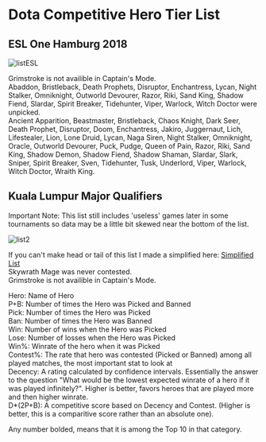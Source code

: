 # Dota Competitive Hero Tier List

## ESL One Hamburg 2018

![listESL](https://cdn.discordapp.com/attachments/296148162975105049/506418231880187904/unknown.png)

Grimstroke is not availible in Captain's Mode.  
Abaddon, Bristleback, Death Prophets, Disruptor, Enchantress, Lycan, Night Stalker, Omniknight, Outworld Devourer, Razor, Riki, Sand King, Shadow Fiend, Slardar, Spirit Breaker, Tidehunter, Viper, Warlock, Witch Doctor were unpicked.  
Ancient Apparition, Beastmaster, Bristleback, Chaos Knight, Dark Seer, Death Prophet, Disruptor, Doom, Enchantress, Jakiro, Juggernaut, Lich, Lifestealer, Lion, Lone Druid, Lycan, Naga Siren, Night Stalker, Omniknight, Oracle, Outworld Devourer, Puck, Pudge, Queen of Pain, Razor, Riki, Sand King, Shadow Demon, Shadow Fiend, Shadow Shaman, Slardar, Slark, Sniper, Spirit Breaker, Sven, Tidehunter, Tusk, Underlord, Viper, Warlock, Witch Doctor, Wraith King.  

## Kuala Lumpur Major Qualifiers

Important Note: This list still includes 'useless' games later in some tournaments so data may be a little bit skewed near the bottom of the list.

![list2](https://cdn.discordapp.com/attachments/296148162975105049/493024826139738123/unknown.png)

If you can't make head or tail of this list I made a simplified here: [Simplified List](/bonusheroes/simpletierlist)  
Skywrath Mage was never contested.  
Grimstroke is not availible in Captain's Mode.  

Hero: Name of Hero  
P+B: Number of times the Hero was Picked and Banned  
Pick: Number of times the Hero was Picked  
Ban: Number of times the Hero was Banned  
Win: Number of wins when the Hero was Picked  
Lose: Number of losses when the Hero was Picked  
Win%: Winrate of the hero when it was Picked  
Contest%: The rate that hero was contested (Picked or Banned) among all played matches, the most important stat to look at  
Decency: A rating calculated by confidence intervals. Essentially the answer to the question "What would be the lowest expected winrate of a hero if it was played infinitely?". Higher is better, favors heroes that are played more and then higher winrate.  
D*(2P+B): A competitive score based on Decency and Contest. (Higher is better, this is a comparitive score rather than an absolute one).  

Any number bolded, means that it is among the Top 10 in that category.
